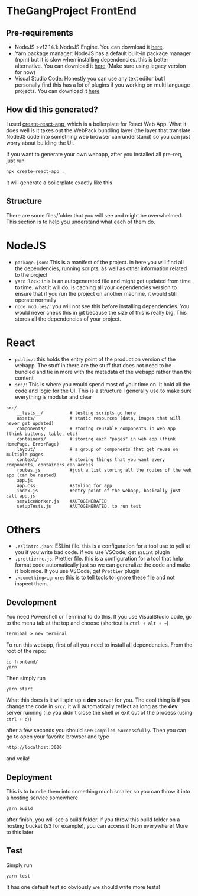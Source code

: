 # TheGangProject FrontEnd

## Pre-requirements

- NodeJS >v12.14.1: NodeJS Engine. You can download it [here](https://nodejs.org/en/).
- Yarn package manager: NodeJS has a default built-in package manager (npm) but it is slow when installing dependencies. this is better alternative. You can download it [here](https://legacy.yarnpkg.com/lang/en/) (Make sure using legacy version for now)
- Visual Studio Code: Honestly you can use any text editor but I personally find this has a lot of plugins if you working on multi language projects. You can download it [here]()

## How did this generated?

I used [create-react-app](), which is a boilerplate for React Web App. What it does well is it takes out the WebPack bundling layer (the layer that translate NodeJS code into something web browser can understand) so you can just worry about building the UI.

If you want to generate your own webapp, after you installed all pre-req, just run

```
npx create-react-app .
```

it will generate a boilerplate exactly like this

## Structure

There are some files/folder that you will see and might be overwhelmed. This section is to help you understand what each of them do.

# NodeJS

- `package.json`: This is a manifest of the project. in here you will find all the dependencies, running scripts, as well as other information related to the project
- `yarn.lock`: this is an autogenerated file and might get updated from time to time. what it will do, is caching all your dependencies version to ensure that if you run the project on another machine, it would still operate normally
- `node_modules/`: you will not see this before installing dependencies. You would never check this in git because the size of this is really big. This stores all the dependencies of your project.

# React

- `public/`: this holds the entry point of the production version of the webapp. The stuff in there are the stuff that does not need to be bundled and tie in more with the metadata of the webapp rather than the content
- `src/`: This is where you would spend most of your time on. It hold all the code and logic for the UI. This is a structure I generally use to make sure everything is modular and clear

```
src/
    __tests__/          # testing scripts go here
    assets/             # static resources (data, images that will never get updated)
    components/         # storing reusable components in web app (think buttons, table, etc)
    containers/         # storing each "pages" in web app (think HomePage, ErrorPage)
    layout/             # a group of components that get reuse on multiple pages
    context/            # storing things that you want every components, containers can access
    routes.js           #just a list storing all the routes of the web app (can be nested)
    app.js
    app.css             #styling for app
    index.js            #entry point of the webapp, basically just call app.js
    serviceWorker.js    #AUTOGENERATED
    setupTests.js       #AUTOGENERATED, to run test
```

# Others

- `.eslintrc.json`: ESLint file. this is a configuration for a tool use to yell at you if you write bad code. if you use VSCode, get `ESLint` plugin
- `.prettierrc.js`: Prettier file. this is a configuration for a tool that help format code automatically just so we can generalize the code and make it look nice. If you use VSCode, get `Prettier` plugin
- `.<something>ignore`: this is to tell tools to ignore these file and not inspect them.

## Development

You need Powershell or Terminal to do this. If you use VisualStudio code, go to the menu tab at the top and choose
(shortcut is `ctrl + alt + ~`)

```
Terminal > new terminal
```

To run this webapp, first of all you need to install all dependencies. From the root of the repo:

```
cd frontend/
yarn
```

Then simply run

```
yarn start
```

What this does is it will spin up a **dev** server for you. The cool thing is if you change the code in `src/`, it will automatically reflect as long as the **dev** server running (i.e you didn't close the shell or exit out of the process (using `ctrl + c`))

after a few seconds you should see `Compiled Successfully`. Then you can go to open your favorite browser and type

```
http://localhost:3000
```

and voila!

## Deployment

This is to bundle them into something much smaller so you can throw it into a hosting service somewhere

```
yarn build
```

after finish, you will see a build folder. if you throw this build folder on a hosting bucket (s3 for example), you can access it from everywhere! More to this later

## Test

Simply run

```
yarn test
```

It has one default test so obviously we should write more tests!
